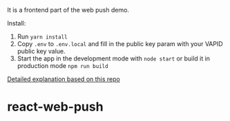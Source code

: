 It is a frontend part of the web push demo.

Install:
1. Run `yarn install`
2. Copy `.env` to `.env.local` and fill in the public key param with your VAPID public key value.
3. Start the app in the development mode with `node start` or build it in production mode `npm run build`


[Detailed explanation based on this repo](https://medium.com/seladir/how-to-implement-web-push-notifications-in-your-node-react-app-9bed79b53f34)
# react-web-push
